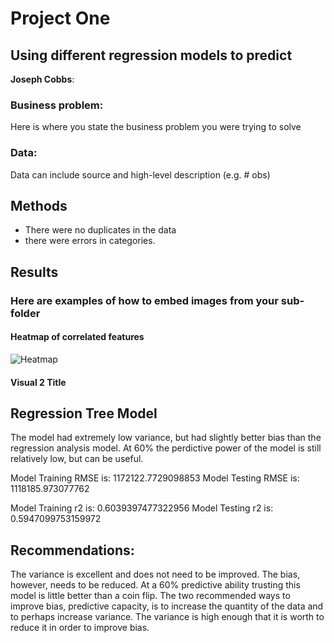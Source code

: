 # Project One
## Using different regression models to predict 

**Joseph Cobbs**: 

### Business problem:

Here is where you state the business problem you were trying to solve


### Data:
Data can include source and high-level description (e.g. # obs)


## Methods
- There were no duplicates in the data
- there were errors in categories. 

## Results

### Here are examples of how to embed images from your sub-folder


#### Heatmap of correlated features
![Heatmap](https://user-images.githubusercontent.com/49537432/216462392-5dd0b02e-cef4-4528-b323-90b2d88eb4c6.png)

#### Visual 2 Title

## Regression Tree Model 

The model had extremely low variance, but had slightly better bias than the regression analysis model. At 60% the perdictive power of the model is still relatively low, but can be useful. 

Model Training RMSE is: 1172122.7729098853
Model Testing RMSE is: 1118185.973077762

Model Training r2 is: 0.6039397477322956
Model Testing r2 is: 0.5947099753159972


## Recommendations:

The variance is excellent and does not need to be improved. The bias, however, needs to be reduced. At a 60% predictive ability trusting this model is little better than a coin flip. The two recommended ways to improve bias, predictive capacity, is to increase the quantity of the data and to perhaps increase variance. The variance is high enough that it is worth to reduce it in order to improve bias. 

